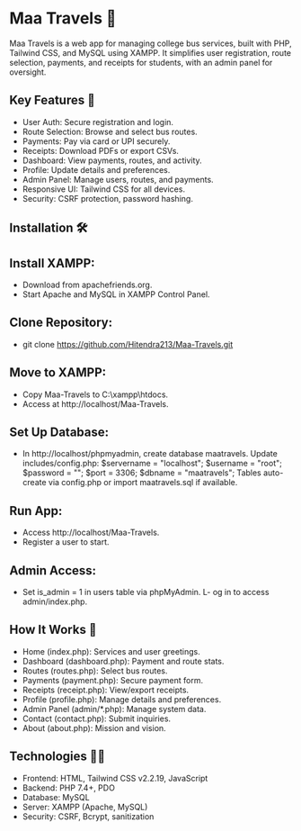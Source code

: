 # Maa Travels 🚌
Maa Travels is a web app for managing college bus services, built with PHP, Tailwind CSS, and MySQL using XAMPP. It simplifies user registration, route selection, payments, and receipts for students, with an admin panel for oversight.

## Key Features 🚀
- User Auth: Secure registration and login.
- Route Selection: Browse and select bus routes.
- Payments: Pay via card or UPI securely.
- Receipts: Download PDFs or export CSVs.
- Dashboard: View payments, routes, and activity.
- Profile: Update details and preferences.
- Admin Panel: Manage users, routes, and payments.
- Responsive UI: Tailwind CSS for all devices.
- Security: CSRF protection, password hashing.

## Installation 🛠

## Install XAMPP:
- Download from apachefriends.org.
- Start Apache and MySQL in XAMPP Control Panel.

## Clone Repository:
- git clone https://github.com/Hitendra213/Maa-Travels.git

## Move to XAMPP:
- Copy Maa-Travels to C:\xampp\htdocs.
- Access at http://localhost/Maa-Travels.

## Set Up Database:
- In http://localhost/phpmyadmin, create database maatravels.
Update includes/config.php:
$servername = "localhost";
$username = "root";
$password = "";
$port = 3306;
$dbname = "maatravels";
Tables auto-create via config.php or import maatravels.sql if available.

## Run App:
- Access http://localhost/Maa-Travels.
- Register a user to start.

## Admin Access:
- Set is_admin = 1 in users table via phpMyAdmin.
L- og in to access admin/index.php.



## How It Works 🔧
- Home (index.php): Services and user greetings.
- Dashboard (dashboard.php): Payment and route stats.
- Routes (routes.php): Select bus routes.
- Payments (payment.php): Secure payment form.
- Receipts (receipt.php): View/export receipts.
- Profile (profile.php): Manage details and preferences.
- Admin Panel (admin/*.php): Manage system data.
- Contact (contact.php): Submit inquiries.
- About (about.php): Mission and vision.

## Technologies 🧑‍💻
- Frontend: HTML, Tailwind CSS v2.2.19, JavaScript
- Backend: PHP 7.4+, PDO
- Database: MySQL
- Server: XAMPP (Apache, MySQL)
- Security: CSRF, Bcrypt, sanitization
